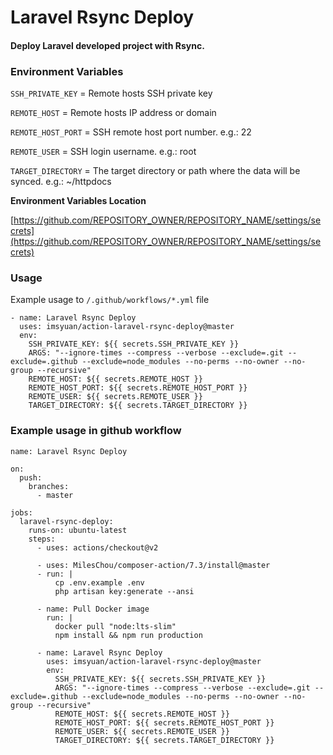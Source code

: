 # Laravel Rsync Deploy

#### Deploy Laravel developed project with Rsync.

### Environment Variables

`SSH_PRIVATE_KEY` = Remote hosts SSH private key

`REMOTE_HOST` = Remote hosts IP address or domain

`REMOTE_HOST_PORT` = SSH remote host port number. e.g.: 22

`REMOTE_USER` = SSH login username. e.g.: root

`TARGET_DIRECTORY` = The target directory or path where the data will be synced. e.g.: ~/httpdocs

**Environment Variables Location**

[https://github.com/REPOSITORY_OWNER/REPOSITORY_NAME/settings/secrets](https://github.com/REPOSITORY_OWNER/REPOSITORY_NAME/settings/secrets)

### Usage

Example usage to `/.github/workflows/*.yml` file

```
- name: Laravel Rsync Deploy
  uses: imsyuan/action-laravel-rsync-deploy@master
  env:
    SSH_PRIVATE_KEY: ${{ secrets.SSH_PRIVATE_KEY }}
    ARGS: "--ignore-times --compress --verbose --exclude=.git --exclude=.github --exclude=node_modules --no-perms --no-owner --no-group --recursive"
    REMOTE_HOST: ${{ secrets.REMOTE_HOST }}
    REMOTE_HOST_PORT: ${{ secrets.REMOTE_HOST_PORT }}
    REMOTE_USER: ${{ secrets.REMOTE_USER }}
    TARGET_DIRECTORY: ${{ secrets.TARGET_DIRECTORY }}
```

### Example usage in github workflow

```
name: Laravel Rsync Deploy

on:
  push:
    branches:
      - master

jobs:
  laravel-rsync-deploy:
    runs-on: ubuntu-latest
    steps:
      - uses: actions/checkout@v2

      - uses: MilesChou/composer-action/7.3/install@master
      - run: |
          cp .env.example .env
          php artisan key:generate --ansi

      - name: Pull Docker image
        run: |
          docker pull "node:lts-slim"
          npm install && npm run production

      - name: Laravel Rsync Deploy
        uses: imsyuan/action-laravel-rsync-deploy@master
        env:
          SSH_PRIVATE_KEY: ${{ secrets.SSH_PRIVATE_KEY }}
          ARGS: "--ignore-times --compress --verbose --exclude=.git --exclude=.github --exclude=node_modules --no-perms --no-owner --no-group --recursive"
          REMOTE_HOST: ${{ secrets.REMOTE_HOST }}
          REMOTE_HOST_PORT: ${{ secrets.REMOTE_HOST_PORT }}
          REMOTE_USER: ${{ secrets.REMOTE_USER }}
          TARGET_DIRECTORY: ${{ secrets.TARGET_DIRECTORY }}
```
